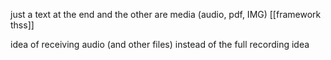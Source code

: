 just a text at the end and the other are media (audio, pdf, IMG)
[[framework thss]]

idea of receiving audio (and other files) instead of the full recording idea